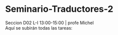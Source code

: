 # Seminario-Traductores-2
Seccion D02 L-I 13:00-15:00 | profe Michel <br>
Aquí se subirán todas las tareas: <br>
